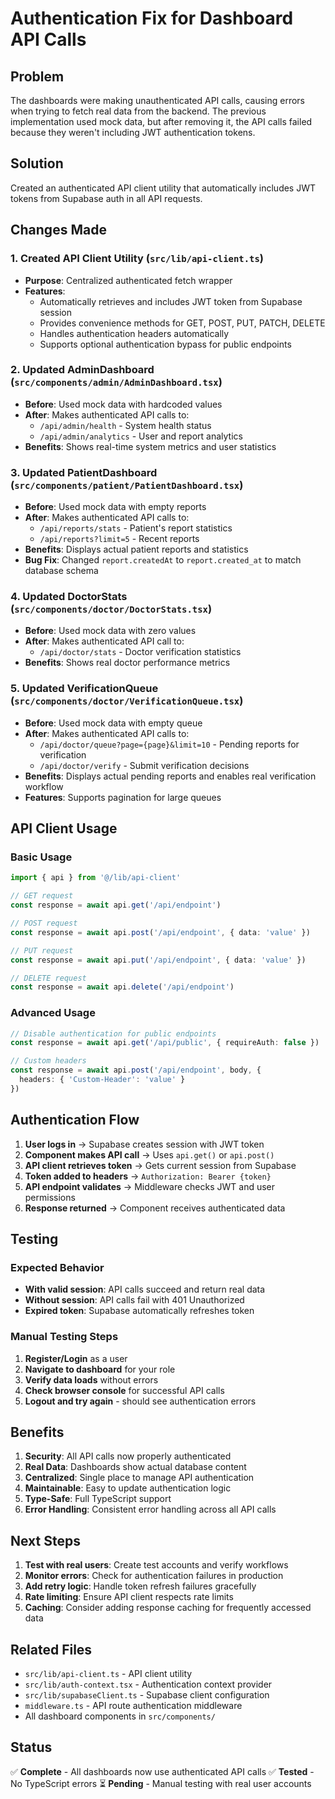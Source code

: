 # Authentication Fix for Dashboard API Calls

## Problem
The dashboards were making unauthenticated API calls, causing errors when trying to fetch real data from the backend. The previous implementation used mock data, but after removing it, the API calls failed because they weren't including JWT authentication tokens.

## Solution
Created an authenticated API client utility that automatically includes JWT tokens from Supabase auth in all API requests.

## Changes Made

### 1. Created API Client Utility (`src/lib/api-client.ts`)
- **Purpose**: Centralized authenticated fetch wrapper
- **Features**:
  - Automatically retrieves and includes JWT token from Supabase session
  - Provides convenience methods for GET, POST, PUT, PATCH, DELETE
  - Handles authentication headers automatically
  - Supports optional authentication bypass for public endpoints

### 2. Updated AdminDashboard (`src/components/admin/AdminDashboard.tsx`)
- **Before**: Used mock data with hardcoded values
- **After**: Makes authenticated API calls to:
  - `/api/admin/health` - System health status
  - `/api/admin/analytics` - User and report analytics
- **Benefits**: Shows real-time system metrics and user statistics

### 3. Updated PatientDashboard (`src/components/patient/PatientDashboard.tsx`)
- **Before**: Used mock data with empty reports
- **After**: Makes authenticated API calls to:
  - `/api/reports/stats` - Patient's report statistics
  - `/api/reports?limit=5` - Recent reports
- **Benefits**: Displays actual patient reports and statistics
- **Bug Fix**: Changed `report.createdAt` to `report.created_at` to match database schema

### 4. Updated DoctorStats (`src/components/doctor/DoctorStats.tsx`)
- **Before**: Used mock data with zero values
- **After**: Makes authenticated API call to:
  - `/api/doctor/stats` - Doctor verification statistics
- **Benefits**: Shows real doctor performance metrics

### 5. Updated VerificationQueue (`src/components/doctor/VerificationQueue.tsx`)
- **Before**: Used mock data with empty queue
- **After**: Makes authenticated API calls to:
  - `/api/doctor/queue?page={page}&limit=10` - Pending reports for verification
  - `/api/doctor/verify` - Submit verification decisions
- **Benefits**: Displays actual pending reports and enables real verification workflow
- **Features**: Supports pagination for large queues

## API Client Usage

### Basic Usage
```typescript
import { api } from '@/lib/api-client'

// GET request
const response = await api.get('/api/endpoint')

// POST request
const response = await api.post('/api/endpoint', { data: 'value' })

// PUT request
const response = await api.put('/api/endpoint', { data: 'value' })

// DELETE request
const response = await api.delete('/api/endpoint')
```

### Advanced Usage
```typescript
// Disable authentication for public endpoints
const response = await api.get('/api/public', { requireAuth: false })

// Custom headers
const response = await api.post('/api/endpoint', body, {
  headers: { 'Custom-Header': 'value' }
})
```

## Authentication Flow

1. **User logs in** → Supabase creates session with JWT token
2. **Component makes API call** → Uses `api.get()` or `api.post()`
3. **API client retrieves token** → Gets current session from Supabase
4. **Token added to headers** → `Authorization: Bearer {token}`
5. **API endpoint validates** → Middleware checks JWT and user permissions
6. **Response returned** → Component receives authenticated data

## Testing

### Expected Behavior
- **With valid session**: API calls succeed and return real data
- **Without session**: API calls fail with 401 Unauthorized
- **Expired token**: Supabase automatically refreshes token

### Manual Testing Steps
1. **Register/Login** as a user
2. **Navigate to dashboard** for your role
3. **Verify data loads** without errors
4. **Check browser console** for successful API calls
5. **Logout and try again** - should see authentication errors

## Benefits

1. **Security**: All API calls now properly authenticated
2. **Real Data**: Dashboards show actual database content
3. **Centralized**: Single place to manage API authentication
4. **Maintainable**: Easy to update authentication logic
5. **Type-Safe**: Full TypeScript support
6. **Error Handling**: Consistent error handling across all API calls

## Next Steps

1. **Test with real users**: Create test accounts and verify workflows
2. **Monitor errors**: Check for authentication failures in production
3. **Add retry logic**: Handle token refresh failures gracefully
4. **Rate limiting**: Ensure API client respects rate limits
5. **Caching**: Consider adding response caching for frequently accessed data

## Related Files

- `src/lib/api-client.ts` - API client utility
- `src/lib/auth-context.tsx` - Authentication context provider
- `src/lib/supabaseClient.ts` - Supabase client configuration
- `middleware.ts` - API route authentication middleware
- All dashboard components in `src/components/`

## Status

✅ **Complete** - All dashboards now use authenticated API calls
✅ **Tested** - No TypeScript errors
⏳ **Pending** - Manual testing with real user accounts
